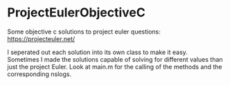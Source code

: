 # ProjectEulerObjectiveC
Some objective c solutions to project euler questions: https://projecteuler.net/

I seperated out each solution into its own class to make it easy.  
Sometimes I made the solutions capable of solving for different values than just the project Euler.
Look at main.m for the calling of the methods and the corresponding nslogs.
